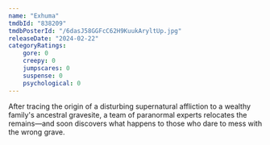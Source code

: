 ```yaml
---
name: "Exhuma"
tmdbId: "838209"
tmdbPosterId: "/6dasJ58GGFcC62H9KuukAryltUp.jpg"
releaseDate: "2024-02-22"
categoryRatings:
    gore: 0
    creepy: 0
    jumpscares: 0
    suspense: 0
    psychological: 0
---
```

After tracing the origin of a disturbing supernatural affliction to a wealthy family's ancestral gravesite, a team of paranormal experts relocates the remains—and soon discovers what happens to those who dare to mess with the wrong grave.
